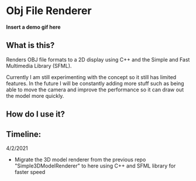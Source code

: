 # Obj File Renderer

**Insert a demo gif here**

## What is this?
Renders OBJ file formats to a 2D display using C++ and the Simple and Fast
Multimedia Library (SFML).

Currently I am still experimenting with the concept so it still has limited features.
In the future I will be constantly adding more stuff such as being able to move
the camera and improve the performance so it can draw out the model more quickly.


## How do I use it?


## Timeline:
4/2/2021
- Migrate the 3D model renderer from the previous repo "Simple3DModelRenderer"
to here using C++ and SFML library for faster speed
